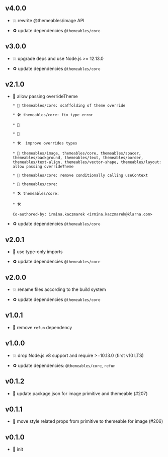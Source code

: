 ## v4.0.0

* 💥 rewrite @themeables/image API

* ♻️ update dependencies `@themeables/core`

## v3.0.0

* 💥 upgrade deps and use Node.js >= 12.13.0

* ♻️ update dependencies `@themeables/core`

## v2.1.0

* 🌱 allow passing overrideTheme

  ```
  * 🚧 themeables/core: scaffolding of theme override
  
  * 🛠 themeables/core: fix type error
  
  * 🚷
  
  * 🚧
  
  * 🛠  improve overrides types
  
  * 🌱 themeables/image, themeables/core, themeables/spacer, themeables/background, themeables/text, themeables/border, themeables/text-align, themeables/vector-shape, themeables/layout: allow passing overrideTheme
  
  * 🐞 themeables/core: remove conditionally calling useContext
  
  * 🐞 themeables/core:
  
  * 🛠 themeables/core:
  
  * 🛠
  
  Co-authored-by: irmina.kaczmarek <irmina.kaczmarek@klarna.com>
  ```

* ♻️ update dependencies `@themeables/core`

## v2.0.1

* 🐞 use type-only imports

* ♻️ update dependencies `@themeables/core`

## v2.0.0

* 💥 rename files according to the build system

* ♻️ update dependencies `@themeables/core`

## v1.0.1

* 🐞 remove `refun` dependency

## v1.0.0

* 💥 drop Node.js v8 support and require >=10.13.0 (first v10 LTS)

* ♻️ update dependencies: `@themeables/core`, `refun`

## v0.1.2

* 🐞 update package.json for image primitive and themeable (#207)

## v0.1.1

* 🐞 move style related props from primitive to themeable for image (#206)

## v0.1.0

* 🐣 init
